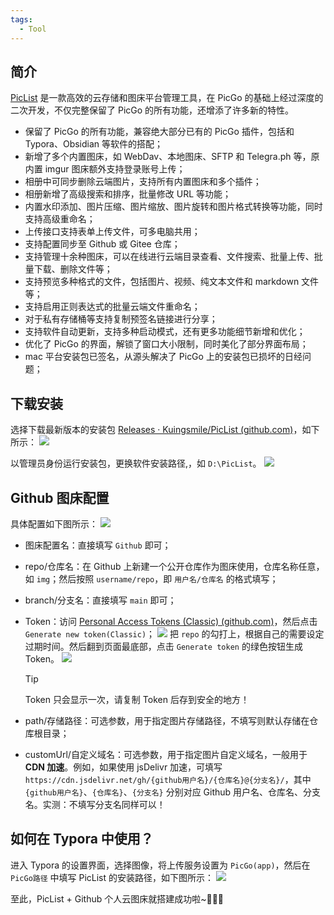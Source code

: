 ```yaml
---
tags:
  - Tool
---
```


## 简介

[PicList](https://piclist.cn/) 是一款高效的云存储和图床平台管理工具，在 PicGo 的基础上经过深度的二次开发，不仅完整保留了 PicGo 的所有功能，还增添了许多新的特性。

+ 保留了 PicGo 的所有功能，兼容绝大部分已有的 PicGo 插件，包括和 Typora、Obsidian 等软件的搭配；
+ 新增了多个内置图床，如 WebDav、本地图床、SFTP 和 Telegra.ph 等，原内置 imgur 图床额外支持登录账号上传；
+ 相册中可同步删除云端图片，支持所有内置图床和多个插件；
+ 相册新增了高级搜索和排序，批量修改 URL 等功能；
+ 内置水印添加、图片压缩、图片缩放、图片旋转和图片格式转换等功能，同时支持高级重命名；
+ 上传接口支持表单上传文件，可多电脑共用；
+ 支持配置同步至 Github 或 Gitee 仓库；
+ 支持管理十余种图床，可以在线进行云端目录查看、文件搜索、批量上传、批量下载、删除文件等；
+ 支持预览多种格式的文件，包括图片、视频、纯文本文件和 markdown 文件等；
+ 支持启用正则表达式的批量云端文件重命名；
+ 对于私有存储桶等支持复制预签名链接进行分享；
+ 支持软件自动更新，支持多种启动模式，还有更多功能细节新增和优化；
+ 优化了 PicGo 的界面，解锁了窗口大小限制，同时美化了部分界面布局；
+ mac 平台安装包已签名，从源头解决了 PicGo 上的安装包已损坏的日经问题；

## 下载安装

选择下载最新版本的安装包 [Releases · Kuingsmile/PicList (github.com)](https://github.com/Kuingsmile/PicList/releases)，如下所示：
![](https://cdn.jsdelivr.net/gh/xihuanxiaorang/img2/202412161736853.png)

以管理员身份运行安装包，更换软件安装路径,，如 `D:\PicList`。
![](https://cdn.jsdelivr.net/gh/xihuanxiaorang/img2/202412161737375.png)

## Github 图床配置

具体配置如下图所示：
![](https://cdn.jsdelivr.net/gh/xihuanxiaorang/img2/202412161737784.png)

+ 图床配置名：直接填写 `Github` 即可；
+ repo/仓库名：在 Github 上新建一个公开仓库作为图床使用，仓库名称任意，如 `img`；然后按照 `username/repo`，即 `用户名/仓库名` 的格式填写；
+ branch/分支名：直接填写 `main` 即可；
+ Token：访问 [Personal Access Tokens (Classic) (github.com)](https://github.com/settings/tokens)，然后点击 `Generate new token(Classic)`；
  ![](https://cdn.jsdelivr.net/gh/xihuanxiaorang/img2/202412161737003.png)
  把 `repo` 的勾打上，根据自己的需要设定过期时间。然后翻到页面最底部，点击 `Generate token` 的绿色按钮生成 Token。
  ![](https://cdn.jsdelivr.net/gh/xihuanxiaorang/img2/202412161737958.png)

  > [!tip]
  >
  > Token 只会显示一次，请复制 Token 后存到安全的地方！

+ path/存储路径：可选参数，用于指定图片存储路径，不填写则默认存储在仓库根目录；
+ customUrl/自定义域名：可选参数，用于指定图片自定义域名，一般用于 **CDN 加速**。例如，如果使用 jsDelivr 加速，可填写 `https://cdn.jsdelivr.net/gh/{github用户名}/{仓库名}@{分支名}/`，其中 `{github用户名}`、`{仓库名}`、`{分支名}` 分别对应 Github 用户名、仓库名、分支名。实测：不填写分支名同样可以！

## 如何在 Typora 中使用？

进入 Typora 的设置界面，选择图像，将上传服务设置为 `PicGo(app)`，然后在 `PicGo路径` 中填写 PicList 的安装路径，如下图所示：
![](https://cdn.jsdelivr.net/gh/xihuanxiaorang/img2/202412161738076.png)

至此，PicList + Github 个人云图床就搭建成功啦~🥳🥳🥳
